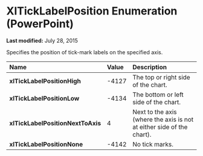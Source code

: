 
# XlTickLabelPosition Enumeration (PowerPoint)

 **Last modified:** July 28, 2015

Specifies the position of tick-mark labels on the specified axis.


|**Name**|**Value**|**Description**|
|:-----|:-----|:-----|
| **xlTickLabelPositionHigh**|-4127|The top or right side of the chart.|
| **xlTickLabelPositionLow**|-4134|The bottom or left side of the chart.|
| **xlTickLabelPositionNextToAxis**|4|Next to the axis (where the axis is not at either side of the chart).|
| **xlTickLabelPositionNone**|-4142|No tick marks.|
